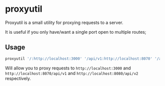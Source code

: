 # proxyutil

Proxyutil is a small utility for proxying requests to a server.

It is useful if you only have/want a single port open to multiple routes;

## Usage

```bash
proxyutil '/:http://localhost:3000' '/api/v1:http://localhost:8070' '/api/v2:http://localhost:8080'
```

Will allow you to proxy requests to `http://localhost:3000` and `http://localhost:8070/api/v1` and `http://localhost:8080/api/v2` respectively.
